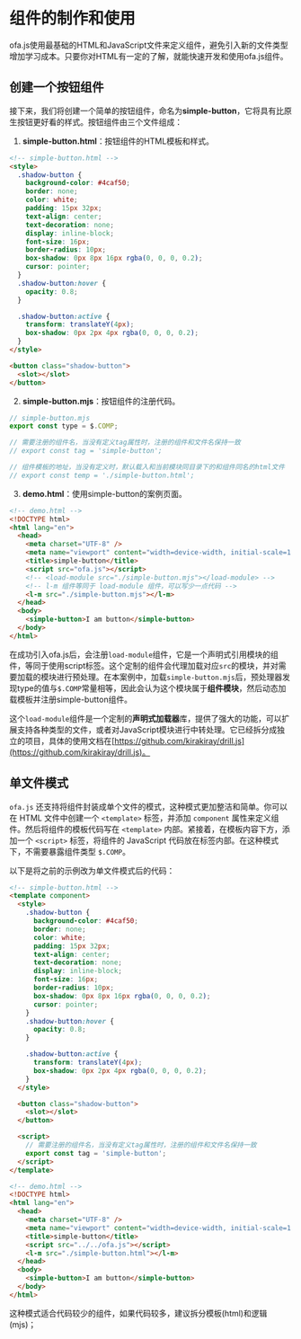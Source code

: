 # 组件的制作和使用

ofa.js使用最基础的HTML和JavaScript文件来定义组件，避免引入新的文件类型增加学习成本。只要你对HTML有一定的了解，就能快速开发和使用ofa.js组件。

## 创建一个按钮组件

接下来，我们将创建一个简单的按钮组件，命名为**simple-button**，它将具有比原生按钮更好看的样式。按钮组件由三个文件组成：

1. **simple-button.html**：按钮组件的HTML模板和样式。

```html
<!-- simple-button.html -->
<style>
  .shadow-button {
    background-color: #4caf50;
    border: none;
    color: white;
    padding: 15px 32px;
    text-align: center;
    text-decoration: none;
    display: inline-block;
    font-size: 16px;
    border-radius: 10px;
    box-shadow: 0px 8px 16px rgba(0, 0, 0, 0.2);
    cursor: pointer;
  }
  .shadow-button:hover {
    opacity: 0.8;
  }

  .shadow-button:active {
    transform: translateY(4px);
    box-shadow: 0px 2px 4px rgba(0, 0, 0, 0.2);
  }
</style>

<button class="shadow-button">
  <slot></slot>
</button>
```

2. **simple-button.mjs**：按钮组件的注册代码。

```javascript
// simple-button.mjs
export const type = $.COMP;

// 需要注册的组件名，当没有定义tag属性时，注册的组件和文件名保持一致
// export const tag = 'simple-button';

// 组件模板的地址，当没有定义时，默认载入和当前模块同目录下的和组件同名的html文件
// export const temp = './simple-button.html';
```

3. **demo.html**：使用simple-button的案例页面。

```html
<!-- demo.html -->
<!DOCTYPE html>
<html lang="en">
  <head>
    <meta charset="UTF-8" />
    <meta name="viewport" content="width=device-width, initial-scale=1.0" />
    <title>simple-button</title>
    <script src="ofa.js"></script>
    <!-- <load-module src="./simple-button.mjs"></load-module> -->
    <!-- l-m 组件等同于 load-module 组件，可以写少一点代码 -->
    <l-m src="./simple-button.mjs"></l-m> 
  </head>
  <body>
    <simple-button>I am button</simple-button>
  </body>
</html>
```

在成功引入ofa.js后，会注册`load-module`组件，它是一个声明式引用模块的组件，等同于使用script标签。这个定制的组件会代理加载对应`src`的模块，并对需要加载的模块进行预处理。在本案例中，加载`simple-button.mjs`后，预处理器发现type的值与`$.COMP`常量相等，因此会认为这个模块属于**组件模块**，然后动态加载模板并注册simple-button组件。

这个`load-module`组件是一个定制的**声明式加载器**库，提供了强大的功能，可以扩展支持各种类型的文件，或者对JavaScript模块进行中转处理。它已经拆分成独立的项目，具体的使用文档在[https://github.com/kirakiray/drill.js](https://github.com/kirakiray/drill.js)。

## 单文件模式

`ofa.js` 还支持将组件封装成单个文件的模式，这种模式更加整洁和简单。你可以在 HTML 文件中创建一个 `<template>` 标签，并添加 `component` 属性来定义组件。然后将组件的模板代码写在 `<template>` 内部。紧接着，在模板内容下方，添加一个 `<script>` 标签，将组件的 JavaScript 代码放在标签内部。在这种模式下，不需要暴露组件类型 `$.COMP`。

以下是将之前的示例改为单文件模式后的代码：

```html
<!-- simple-button.html -->
<template component>
  <style>
    .shadow-button {
      background-color: #4caf50;
      border: none;
      color: white;
      padding: 15px 32px;
      text-align: center;
      text-decoration: none;
      display: inline-block;
      font-size: 16px;
      border-radius: 10px;
      box-shadow: 0px 8px 16px rgba(0, 0, 0, 0.2);
      cursor: pointer;
    }
    .shadow-button:hover {
      opacity: 0.8;
    }

    .shadow-button:active {
      transform: translateY(4px);
      box-shadow: 0px 2px 4px rgba(0, 0, 0, 0.2);
    }
  </style>

  <button class="shadow-button">
    <slot></slot>
  </button>

  <script>
    // 需要注册的组件名，当没有定义tag属性时，注册的组件和文件名保持一致
    export const tag = 'simple-button';
  </script>
</template>
```

```html
<!-- demo.html -->
<!DOCTYPE html>
<html lang="en">
  <head>
    <meta charset="UTF-8" />
    <meta name="viewport" content="width=device-width, initial-scale=1.0" />
    <title>simple-button</title>
    <script src="../../ofa.js"></script>
    <l-m src="./simple-button.html"></l-m>
  </head>
  <body>
    <simple-button>I am button</simple-button>
  </body>
</html>
```

这种模式适合代码较少的组件，如果代码较多，建议拆分模板(html)和逻辑(mjs)；